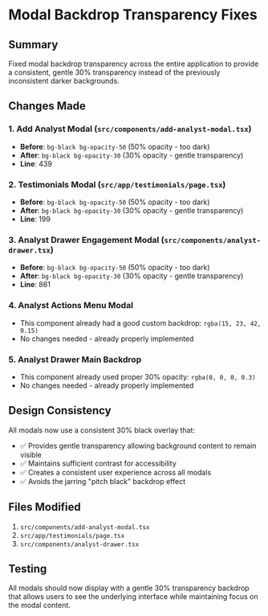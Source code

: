 # Modal Backdrop Transparency Fixes

## Summary
Fixed modal backdrop transparency across the entire application to provide a consistent, gentle 30% transparency instead of the previously inconsistent darker backgrounds.

## Changes Made

### 1. Add Analyst Modal (`src/components/add-analyst-modal.tsx`)
- **Before**: `bg-black bg-opacity-50` (50% opacity - too dark)
- **After**: `bg-black bg-opacity-30` (30% opacity - gentle transparency)
- **Line**: 439

### 2. Testimonials Modal (`src/app/testimonials/page.tsx`)
- **Before**: `bg-black bg-opacity-50` (50% opacity - too dark)
- **After**: `bg-black bg-opacity-30` (30% opacity - gentle transparency)
- **Line**: 199

### 3. Analyst Drawer Engagement Modal (`src/components/analyst-drawer.tsx`)
- **Before**: `bg-black bg-opacity-50` (50% opacity - too dark)
- **After**: `bg-black bg-opacity-30` (30% opacity - gentle transparency)
- **Line**: 861

### 4. Analyst Actions Menu Modal
- This component already had a good custom backdrop: `rgba(15, 23, 42, 0.15)`
- No changes needed - already properly implemented

### 5. Analyst Drawer Main Backdrop
- This component already used proper 30% opacity: `rgba(0, 0, 0, 0.3)`
- No changes needed - already properly implemented

## Design Consistency
All modals now use a consistent 30% black overlay that:
- ✅ Provides gentle transparency allowing background content to remain visible
- ✅ Maintains sufficient contrast for accessibility
- ✅ Creates a consistent user experience across all modals
- ✅ Avoids the jarring "pitch black" backdrop effect

## Files Modified
1. `src/components/add-analyst-modal.tsx`
2. `src/app/testimonials/page.tsx`
3. `src/components/analyst-drawer.tsx`

## Testing
All modals should now display with a gentle 30% transparency backdrop that allows users to see the underlying interface while maintaining focus on the modal content.

